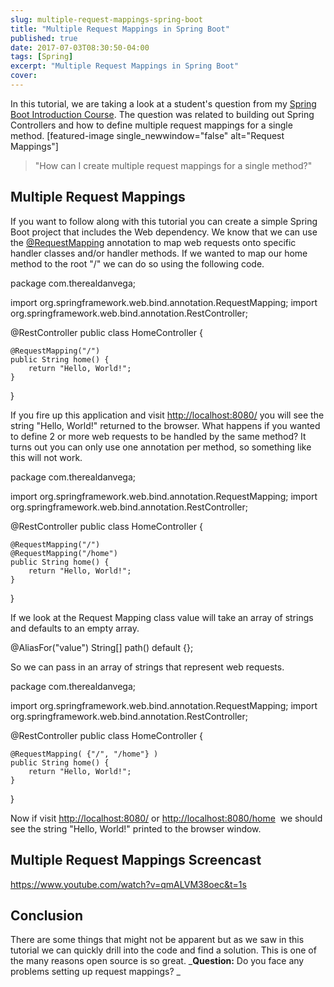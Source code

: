 ```yaml
---
slug: multiple-request-mappings-spring-boot
title: "Multiple Request Mappings in Spring Boot"
published: true
date: 2017-07-03T08:30:50-04:00
tags: [Spring]
excerpt: "Multiple Request Mappings in Spring Boot"
cover: 
---
```


In this tutorial, we are taking a look at a student's question from my [Spring Boot Introduction Course](https://therealdanvega.com/spring-boot). The question was related to building out Spring Controllers and how to define multiple request mappings for a single method. \[featured-image single\_newwindow="false" alt="Request Mappings"\]

> "How can I create multiple request mappings for a single method?"

## Multiple Request Mappings

If you want to follow along with this tutorial you can create a simple Spring Boot project that includes the Web dependency. We know that we can use the [@RequestMapping](https://docs.spring.io/spring/docs/current/javadoc-api/org/springframework/web/bind/annotation/RequestMapping.html) annotation to map web requests onto specific handler classes and/or handler methods. If we wanted to map our home method to the root "/" we can do so using the following code. 

package com.therealdanvega;

import org.springframework.web.bind.annotation.RequestMapping;
import org.springframework.web.bind.annotation.RestController;

@RestController
public class HomeController {

    @RequestMapping("/")
    public String home() {
        return "Hello, World!";
    }

}

If you fire up this application and visit [http://localhost:8080/](http://localhost:8080/) you will see the string "Hello, World!" returned to the browser. What happens if you wanted to define 2 or more web requests to be handled by the same method? It turns out you can only use one annotation per method, so something like this will not work. 

package com.therealdanvega;

import org.springframework.web.bind.annotation.RequestMapping;
import org.springframework.web.bind.annotation.RestController;

@RestController
public class HomeController {

    @RequestMapping("/")
    @RequestMapping("/home")
    public String home() {
        return "Hello, World!";
    }

}

If we look at the Request Mapping class value will take an array of strings and defaults to an empty array.

@AliasFor("value")
String\[\] path() default {};

So we can pass in an array of strings that represent web requests. 

package com.therealdanvega;

import org.springframework.web.bind.annotation.RequestMapping;
import org.springframework.web.bind.annotation.RestController;

@RestController
public class HomeController {

    @RequestMapping( {"/", "/home"} )
    public String home() {
        return "Hello, World!";
    }

}

Now if visit [http://localhost:8080/](http://localhost:8080/) or [http://localhost:8080/home](http://localhost:8080/home)  we should see the string "Hello, World!" printed to the browser window. 

## Multiple Request Mappings Screencast

https://www.youtube.com/watch?v=qmALVM38oec&t=1s

## Conclusion

There are some things that might not be apparent but as we saw in this tutorial we can quickly drill into the code and find a solution. This is one of the many reasons open source is so great. _**Question:** Do you face any problems setting up request mappings? _